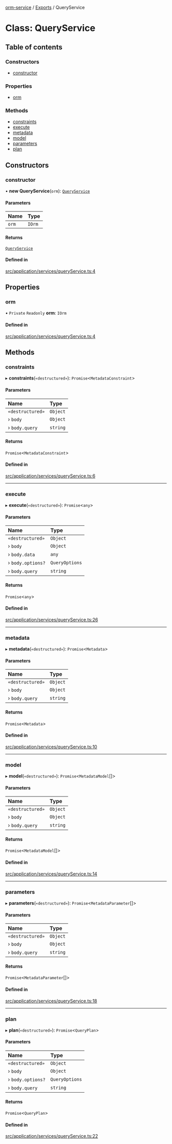 [orm-service](../README.md) / [Exports](../modules.md) / QueryService

# Class: QueryService

## Table of contents

### Constructors

- [constructor](QueryService.md#constructor)

### Properties

- [orm](QueryService.md#orm)

### Methods

- [constraints](QueryService.md#constraints)
- [execute](QueryService.md#execute)
- [metadata](QueryService.md#metadata)
- [model](QueryService.md#model)
- [parameters](QueryService.md#parameters)
- [plan](QueryService.md#plan)

## Constructors

### constructor

• **new QueryService**(`orm`): [`QueryService`](QueryService.md)

#### Parameters

| Name | Type |
| :------ | :------ |
| `orm` | `IOrm` |

#### Returns

[`QueryService`](QueryService.md)

#### Defined in

[src/application/services/queryService.ts:4](https://github.com/lambda-orm/lambdaorm-svc/blob/329a1ab8cb856cb7ce9bb3c8d329805dd7e67b36/src/application/services/queryService.ts#L4)

## Properties

### orm

• `Private` `Readonly` **orm**: `IOrm`

#### Defined in

[src/application/services/queryService.ts:4](https://github.com/lambda-orm/lambdaorm-svc/blob/329a1ab8cb856cb7ce9bb3c8d329805dd7e67b36/src/application/services/queryService.ts#L4)

## Methods

### constraints

▸ **constraints**(`«destructured»`): `Promise`\<`MetadataConstraint`\>

#### Parameters

| Name | Type |
| :------ | :------ |
| `«destructured»` | `Object` |
| › `body` | `Object` |
| › `body.query` | `string` |

#### Returns

`Promise`\<`MetadataConstraint`\>

#### Defined in

[src/application/services/queryService.ts:6](https://github.com/lambda-orm/lambdaorm-svc/blob/329a1ab8cb856cb7ce9bb3c8d329805dd7e67b36/src/application/services/queryService.ts#L6)

___

### execute

▸ **execute**(`«destructured»`): `Promise`\<`any`\>

#### Parameters

| Name | Type |
| :------ | :------ |
| `«destructured»` | `Object` |
| › `body` | `Object` |
| › `body.data` | `any` |
| › `body.options?` | `QueryOptions` |
| › `body.query` | `string` |

#### Returns

`Promise`\<`any`\>

#### Defined in

[src/application/services/queryService.ts:26](https://github.com/lambda-orm/lambdaorm-svc/blob/329a1ab8cb856cb7ce9bb3c8d329805dd7e67b36/src/application/services/queryService.ts#L26)

___

### metadata

▸ **metadata**(`«destructured»`): `Promise`\<`Metadata`\>

#### Parameters

| Name | Type |
| :------ | :------ |
| `«destructured»` | `Object` |
| › `body` | `Object` |
| › `body.query` | `string` |

#### Returns

`Promise`\<`Metadata`\>

#### Defined in

[src/application/services/queryService.ts:10](https://github.com/lambda-orm/lambdaorm-svc/blob/329a1ab8cb856cb7ce9bb3c8d329805dd7e67b36/src/application/services/queryService.ts#L10)

___

### model

▸ **model**(`«destructured»`): `Promise`\<`MetadataModel`[]\>

#### Parameters

| Name | Type |
| :------ | :------ |
| `«destructured»` | `Object` |
| › `body` | `Object` |
| › `body.query` | `string` |

#### Returns

`Promise`\<`MetadataModel`[]\>

#### Defined in

[src/application/services/queryService.ts:14](https://github.com/lambda-orm/lambdaorm-svc/blob/329a1ab8cb856cb7ce9bb3c8d329805dd7e67b36/src/application/services/queryService.ts#L14)

___

### parameters

▸ **parameters**(`«destructured»`): `Promise`\<`MetadataParameter`[]\>

#### Parameters

| Name | Type |
| :------ | :------ |
| `«destructured»` | `Object` |
| › `body` | `Object` |
| › `body.query` | `string` |

#### Returns

`Promise`\<`MetadataParameter`[]\>

#### Defined in

[src/application/services/queryService.ts:18](https://github.com/lambda-orm/lambdaorm-svc/blob/329a1ab8cb856cb7ce9bb3c8d329805dd7e67b36/src/application/services/queryService.ts#L18)

___

### plan

▸ **plan**(`«destructured»`): `Promise`\<`QueryPlan`\>

#### Parameters

| Name | Type |
| :------ | :------ |
| `«destructured»` | `Object` |
| › `body` | `Object` |
| › `body.options?` | `QueryOptions` |
| › `body.query` | `string` |

#### Returns

`Promise`\<`QueryPlan`\>

#### Defined in

[src/application/services/queryService.ts:22](https://github.com/lambda-orm/lambdaorm-svc/blob/329a1ab8cb856cb7ce9bb3c8d329805dd7e67b36/src/application/services/queryService.ts#L22)
